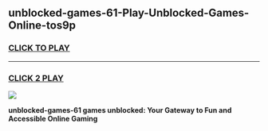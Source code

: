 
## unblocked-games-61-Play-Unblocked-Games-Online-tos9p
<h3>
<a href="https://premium76.site?title=unblocked-games-61&ref=25A">CLICK TO PLAY</a></h3>
<hr>

<h3>
<a href="https://premium76.site?title=unblocked-games-61&ref=25A">CLICK 2 PLAY</a>
  
</h3>

<a href="https://premium76.site?title=unblocked-games-61&ref=25A"><img src="https://clearcache.store/games.png"></a>


**unblocked-games-61 games unblocked: Your Gateway to Fun and Accessible Online Gaming**
